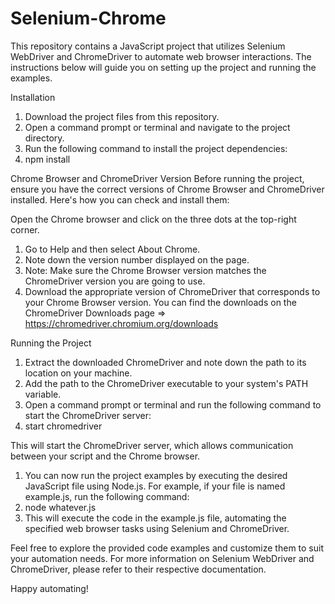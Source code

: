 ﻿# Selenium-Chrome
 This repository contains a JavaScript project that utilizes Selenium WebDriver and ChromeDriver to automate web browser interactions. The instructions below will guide you on setting up the project and running the examples.

Installation
1. Download the project files from this repository.
2. Open a command prompt or terminal and navigate to the project directory.
3. Run the following command to install the project dependencies: 
4. npm install

Chrome Browser and ChromeDriver Version
Before running the project, ensure you have the correct versions of Chrome Browser and ChromeDriver installed. Here's how you can check and install them:

Open the Chrome browser and click on the three dots at the top-right corner.

1. Go to Help and then select About Chrome.
2. Note down the version number displayed on the page.
3. Note: Make sure the Chrome Browser version matches the ChromeDriver version you are going to use.
4. Download the appropriate version of ChromeDriver that corresponds to your Chrome Browser version. You can find the downloads on the ChromeDriver Downloads page => https://chromedriver.chromium.org/downloads

Running the Project
1. Extract the downloaded ChromeDriver and note down the path to its location on your machine.
2. Add the path to the ChromeDriver executable to your system's PATH variable.
3. Open a command prompt or terminal and run the following command to start the ChromeDriver server:
4. start chromedriver

This will start the ChromeDriver server, which allows communication between your script and the Chrome browser.
1. You can now run the project examples by executing the desired JavaScript file using Node.js. For example, if your file is named example.js, run the following command:
2. node whatever.js
3. This will execute the code in the example.js file, automating the specified web browser tasks using Selenium and ChromeDriver.

Feel free to explore the provided code examples and customize them to suit your automation needs. For more information on Selenium WebDriver and ChromeDriver, please refer to their respective documentation.

Happy automating!



